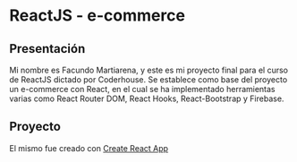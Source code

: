 # ReactJS - e-commerce

## Presentación
 Mi nombre es Facundo Martiarena, y este es mi proyecto final para el curso de ReactJS dictado por Coderhouse. Se establece como base del proyecto
 un e-commerce con React, en el cual se ha implementado herramientas varias como React Router DOM, React Hooks, React-Bootstrap y Firebase.
 
## Proyecto 
 El mismo fue creado con [Create React App](https://create-react-app.dev/)
 

